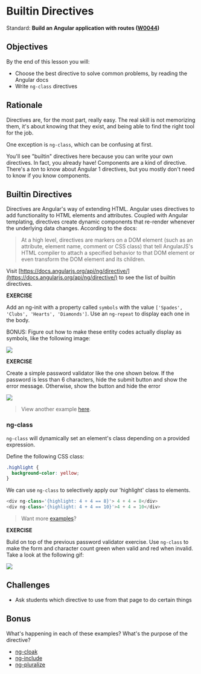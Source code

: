 # Builtin Directives

Standard: **Build an Angular application with routes (<a href="#">W0044</a>)**

## Objectives

By the end of this lesson you will:

- Choose the best directive to solve common problems, by reading the Angular docs
- Write `ng-class` directives

## Rationale

Directives are, for the most part, really easy.  The real skill is not memorizing them, it's about knowing that they exist, and being able to find the right tool for the job.

One exception is `ng-class`, which can be confusing at first.

You'll see "builtin" directives here because you can write your own directives.  In fact, you already have!  Components are a kind of directive.  There's a _ton_ to know about Angular 1 directives, but you mostly don't need to know if you know components.

## Builtin Directives

Directives are Angular's way of extending HTML. Angular uses directives to add functionality to HTML elements and attributes. Coupled with Angular templating, directives create dynamic components that re-render whenever the underlying data changes. According to the docs:

> At a high level, directives are markers on a DOM element (such as an attribute, element name, comment or CSS class) that tell AngularJS's HTML compiler to attach a specified behavior to that DOM element or even transform the DOM element and its children.

Visit [https://docs.angularjs.org/api/ng/directive/](https://docs.angularjs.org/api/ng/directive/) to see the list of builtin directives.

**EXERCISE**

Add an ng-init with a  property called `symbols` with the value `['Spades', 'Clubs', 'Hearts', 'Diamonds']`. Use an `ng-repeat` to display each one in the body.

BONUS: Figure out how to make these entity codes actually display as symbols, like the following image:

![](http://content.screencast.com/users/ColtSteele1/folders/Jing/media/d75c95af-4729-4b8f-bf84-3b98a87f3213/00000003.png)

**EXERCISE**

Create a simple password validator like the one shown below. If the password is less than 6 characters, hide the submit button and show the error message. Otherwise, show the button and hide the error

![](http://zippy.gfycat.com/FelineEqualElectriceel.gif)

> View another example [here](https://github.com/gSchool/angular-examples/tree/master/ng-show-hide).

### ng-class

`ng-class` will dynamically set an element's class depending on a provided expression.

Define the following CSS class:

```css
.highlight {
  background-color: yellow;
}
```

We can use `ng-class` to selectively apply our 'highlight' class to elements.

```js
<div ng-class='{highlight: 4 + 4 == 8}'> 4 + 4 = 8</div>
<div ng-class='{highlight: 4 + 4 == 10}'>4 + 4 = 10</div>
```

> Want more [examples](https://github.com/mjhea0/thinkful-mentor/tree/master/angular/fundamentals/built-in-directives/ngClass/ngClass-more-examples)?

**EXERCISE**

Build on top of the previous password validator exercise. Use `ng-class` to make the form and character count green when valid and red when invalid. Take a look at the following gif:

![](http://zippy.gfycat.com/ActualBeautifulIzuthrush.gif)

## Challenges

- Ask students which directive to use from that page to do certain things

## Bonus

What's happening in each of these examples? What's the purpose of the directive?

- [ng-cloak](https://github.com/gSchool/angular-examples/tree/master/ng-cloak)
- [ng-include](https://github.com/gSchool/angular-examples/tree/master/ng-include)
- [ng-pluralize](https://github.com/gSchool/angular-examples/tree/master/ng-pluralize)
